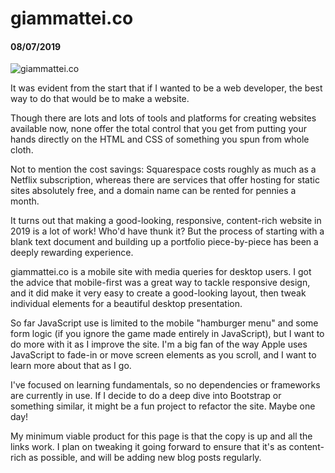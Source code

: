 <h1 id="giammattei">giammattei.co</h1>

#### 08/07/2019

![giammattei.co](assets/images/giammattei-co-cover.png)

It was evident from the start that if I wanted to be a web developer, the best way to do that would be to make a website.

Though there are lots and lots of tools and platforms for creating websites available now, none offer the total control that you get from putting your hands directly on the HTML and CSS of something you spun from whole cloth.

Not to mention the cost savings: Squarespace costs roughly as much as a Netflix subscription, whereas there are services that offer hosting for static sites absolutely free, and a domain name can be rented for pennies a month.

It turns out that making a good-looking, responsive, content-rich website in 2019 is a lot of work! Who'd have thunk it? But the process of starting with a blank text document and building up a portfolio piece-by-piece has been a deeply rewarding experience.

giammattei.co is a mobile site with media queries for desktop users. I got the advice that mobile-first was a great way to tackle responsive design, and it did make it very easy to create a good-looking layout, then tweak individual elements for a beautiful desktop presentation.

So far JavaScript use is limited to the mobile "hamburger menu" and some form logic (if you ignore the game made entirely in JavaScript), but I want to do more with it as I improve the site. I'm a big fan of the way Apple uses JavaScript to fade-in or move screen elements as you scroll, and I want to learn more about that as I go.

I've focused on learning fundamentals, so no dependencies or frameworks are currently in use. If I decide to do a deep dive into Bootstrap or something similar, it might be a fun project to refactor the site. Maybe one day!

My minimum viable product for this page is that the copy is up and all the links work. I plan on tweaking it going forward to ensure that it's as content-rich as possible, and will be adding new blog posts regularly.
